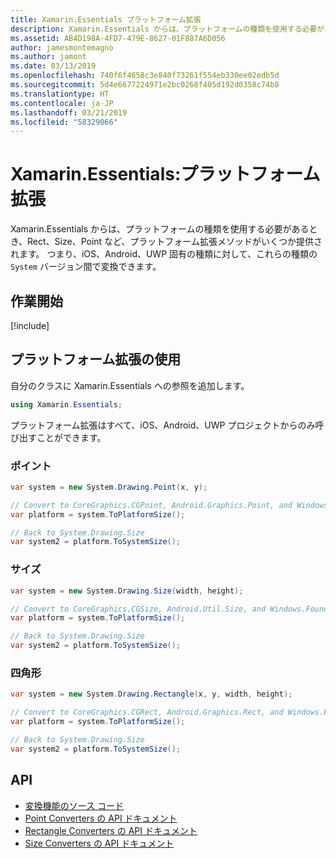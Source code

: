 ```yaml
---
title: Xamarin.Essentials プラットフォーム拡張
description: Xamarin.Essentials からは、プラットフォームの種類を使用する必要があるとき、Rect、Size、Point など、プラットフォーム拡張メソッドがいくつか提供されます。
ms.assetid: AB4D198A-4FD7-479E-8627-01F887A6D056
author: jamesmontemagno
ms.author: jamont
ms.date: 03/13/2019
ms.openlocfilehash: 740f6f4658c3e840f73261f554eb330ee02edb5d
ms.sourcegitcommit: 5d4e6677224971e2bc0268f405d192d0358c74b8
ms.translationtype: HT
ms.contentlocale: ja-JP
ms.lasthandoff: 03/21/2019
ms.locfileid: "58329066"
---
```

# <a name="xamarinessentials-platform-extensions"></a>Xamarin.Essentials:プラットフォーム拡張

Xamarin.Essentials からは、プラットフォームの種類を使用する必要があるとき、Rect、Size、Point など、プラットフォーム拡張メソッドがいくつか提供されます。 つまり、iOS、Android、UWP 固有の種類に対して、これらの種類の `System` バージョン間で変換できます。 

## <a name="get-started"></a>作業開始

[!include[](~/essentials/includes/get-started.md)]

## <a name="using-platform-extensions"></a>プラットフォーム拡張の使用

自分のクラスに Xamarin.Essentials への参照を追加します。

```csharp
using Xamarin.Essentials;
```

プラットフォーム拡張はすべて、iOS、Android、UWP プロジェクトからのみ呼び出すことができます。

### <a name="point"></a>ポイント

```csharp
var system = new System.Drawing.Point(x, y);

// Convert to CoreGraphics.CGPoint, Android.Graphics.Point, and Windows.Foundation.Point
var platform = system.ToPlatformSize();

// Back to System.Drawing.Size
var system2 = platform.ToSystemSize();
```

### <a name="size"></a>サイズ

```csharp
var system = new System.Drawing.Size(width, height);

// Convert to CoreGraphics.CGSize, Android.Util.Size, and Windows.Foundation.Size
var platform = system.ToPlatformSize();

// Back to System.Drawing.Size
var system2 = platform.ToSystemSize();
```

### <a name="rectangle"></a>四角形

```csharp
var system = new System.Drawing.Rectangle(x, y, width, height);

// Convert to CoreGraphics.CGRect, Android.Graphics.Rect, and Windows.Foundation.Rect
var platform = system.ToPlatformSize();

// Back to System.Drawing.Size
var system2 = platform.ToSystemSize();
```

## <a name="api"></a>API

- [変換機能のソース コード](https://github.com/xamarin/Essentials/tree/master/Xamarin.Essentials/Types/PlatformExtensions)
- [Point Converters の API ドキュメント](xref:Xamarin.Essentials.PointExtensions)
- [Rectangle Converters の API ドキュメント](xref:Xamarin.Essentials.RectangleExtensions)
- [Size Converters の API ドキュメント](xref:Xamarin.Essentials.SizeExtensions)
